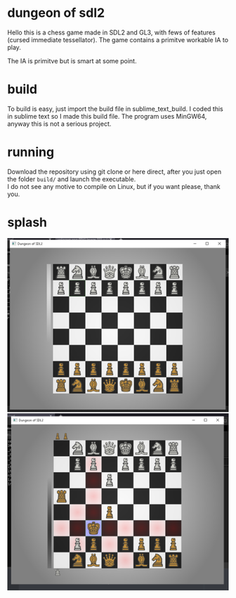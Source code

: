 # dungeon of sdl2

Hello this is a chess game made in SDL2 and GL3, with fews of features (cursed immediate tessellator).
The game contains a primitve workable IA to play.

The IA is primitve but is smart at some point.

# build

To build is easy, just import the build file in sublime_text_build.
I coded this in sublime text so I made this build file.
The program uses MinGW64, anyway this is not a serious project.

# running

Download the repository using git clone or here direct, after you just open the folder `build/` and launch the executable.  
I do not see any motive to compile on Linux, but if you want please, thank you. 

# splash

![Alt text](/splash/splash_gameplay_1.png?raw=true)
![Alt text](/splash/splash_gameplay_2.png?raw=true)
